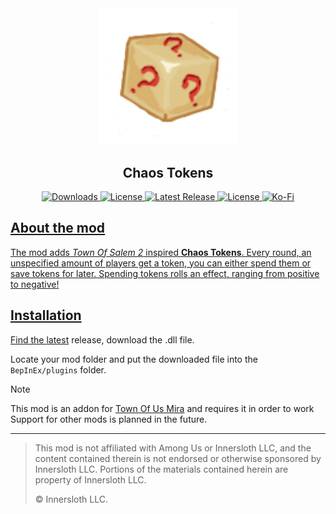 <div align="center">
  <img src="./Images/Icon.png" width=222/>
  <h2>Chaos Tokens</h2>
  <p>
  	<a href="https://github.com/xChipseq/ChaosTokens/releases"> <img alt="Downloads" src="https://img.shields.io/github/downloads/xChipseq/ChaosTokens/total?style=flat&logo=github&labelColor=%23212024&color=%2343ab59">
  	<a href="https://github.com/xChipseq/ChaosTokens/stargazers"> <img alt="License" src="https://img.shields.io/github/stars/xChipseq/ChaosTokens?style=flate&logo=github&labelColor=%23212024&color=%2343ab59">
  	<a href="https://github.com/xChipseq/ChaosTokens/releases/latest"> <img alt="Latest Release" src="https://img.shields.io/github/v/release/xChipseq/ChaosTokens?include_prereleases&sort=date&display_name=tag&style=flat&logo=github&labelColor=%23212024&color=%2343ab59">
  	<a href="https://github.com/xChipseq/ChaosTokens/blob/master/LICENSE.md"> <img alt="License" src="https://img.shields.io/github/license/xChipseq/ChaosTokens?style=flat&labelColor=%23212024&color=%2343ab59">
  	<a href="https://ko-fi.com/chipseq"> <img alt="Ko-Fi" src="https://img.shields.io/badge/support_me-F16061?style=flat&logo=ko-fi&logoColor=white">
  </p>
</div>

## About the mod
The mod adds *Town Of Salem 2* inspired **Chaos Tokens**. Every round, an unspecified amount of players get a token, you can either spend them or save tokens for later. Spending tokens rolls an effect, ranging from positive to negative!

## Installation
Find the [latest](https://github.com/xChipseq/ChaosTokens/releases/latest) release, download the .dll file.

Locate your mod folder and put the downloaded file into the `BepInEx/plugins` folder.

> [!NOTE]
> This mod is an addon for [Town Of Us Mira](https://github.com/AU-Avengers/TOU-Mira) and requires it in order to work
> Support for other mods is planned in the future.

-----------------------

> This mod is not affiliated with Among Us or Innersloth LLC, and the content contained therein is not endorsed or otherwise sponsored by Innersloth LLC. Portions of the materials contained herein are property of Innersloth LLC.
>
>  © Innersloth LLC.
